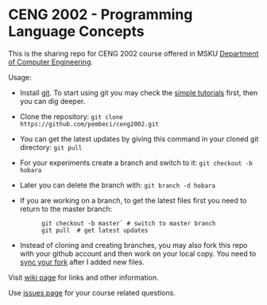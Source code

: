 # CENG 2002 - Programming Language Concepts 
This is the sharing repo for CENG 2002 course offered in MSKU [Department of Computer Engineering](http://bilmuh.mu.edu.tr/).

Usage:

* Install [git](https://git-scm.com/downloads). To start using git you may check the [simple tutorials](https://www.google.com.tr/search?q=git+simple+tutorial) first, then you can dig deeper.
* Clone the repository: `git clone https://github.com/pembeci/ceng2002.git`
* You can get the latest updates by giving this command in your cloned git directory: `git pull` 
* For your experiments create a branch and switch to it: `git checkout -b hobara`
* Later you can delete the branch with: `git branch -d hobara`
* If you are working on a branch, to get the latest files first you need to return to the master branch: 

  ```
        git checkout -b master` # switch to master branch 
        git pull  # get latest updates
  ```      
* Instead of cloning and creating branches, you may also fork this repo with your github account and then work on your local copy. You need to [sync your fork](https://help.github.com/articles/syncing-a-fork/) after I added new files.

Visit [wiki page](https://github.com/pembeci/ceng2002/wiki) for links and other information.

Use [issues page](https://github.com/pembeci/ceng2002/issues) for your course related questions.
